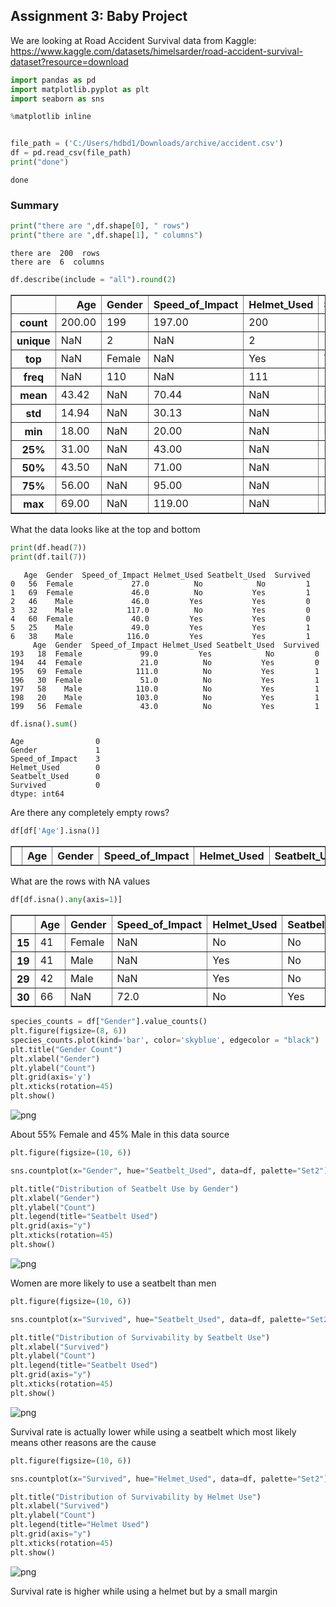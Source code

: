 ## Assignment 3: Baby Project

We are looking at Road Accident Survival data from Kaggle: https://www.kaggle.com/datasets/himelsarder/road-accident-survival-dataset?resource=download



```python
import pandas as pd
import matplotlib.pyplot as plt
import seaborn as sns

%matplotlib inline


file_path = ('C:/Users/hdbd1/Downloads/archive/accident.csv')
df = pd.read_csv(file_path)
print("done")
```

    done
    

### Summary


```python
print("there are ",df.shape[0], " rows")
print("there are ",df.shape[1], " columns")
```

    there are  200  rows
    there are  6  columns
    


```python
df.describe(include = "all").round(2)
```




<div>
<style scoped>
    .dataframe tbody tr th:only-of-type {
        vertical-align: middle;
    }

    .dataframe tbody tr th {
        vertical-align: top;
    }

    .dataframe thead th {
        text-align: right;
    }
</style>
<table border="1" class="dataframe">
  <thead>
    <tr style="text-align: right;">
      <th></th>
      <th>Age</th>
      <th>Gender</th>
      <th>Speed_of_Impact</th>
      <th>Helmet_Used</th>
      <th>Seatbelt_Used</th>
      <th>Survived</th>
    </tr>
  </thead>
  <tbody>
    <tr>
      <th>count</th>
      <td>200.00</td>
      <td>199</td>
      <td>197.00</td>
      <td>200</td>
      <td>200</td>
      <td>200.0</td>
    </tr>
    <tr>
      <th>unique</th>
      <td>NaN</td>
      <td>2</td>
      <td>NaN</td>
      <td>2</td>
      <td>2</td>
      <td>NaN</td>
    </tr>
    <tr>
      <th>top</th>
      <td>NaN</td>
      <td>Female</td>
      <td>NaN</td>
      <td>Yes</td>
      <td>Yes</td>
      <td>NaN</td>
    </tr>
    <tr>
      <th>freq</th>
      <td>NaN</td>
      <td>110</td>
      <td>NaN</td>
      <td>111</td>
      <td>111</td>
      <td>NaN</td>
    </tr>
    <tr>
      <th>mean</th>
      <td>43.42</td>
      <td>NaN</td>
      <td>70.44</td>
      <td>NaN</td>
      <td>NaN</td>
      <td>0.5</td>
    </tr>
    <tr>
      <th>std</th>
      <td>14.94</td>
      <td>NaN</td>
      <td>30.13</td>
      <td>NaN</td>
      <td>NaN</td>
      <td>0.5</td>
    </tr>
    <tr>
      <th>min</th>
      <td>18.00</td>
      <td>NaN</td>
      <td>20.00</td>
      <td>NaN</td>
      <td>NaN</td>
      <td>0.0</td>
    </tr>
    <tr>
      <th>25%</th>
      <td>31.00</td>
      <td>NaN</td>
      <td>43.00</td>
      <td>NaN</td>
      <td>NaN</td>
      <td>0.0</td>
    </tr>
    <tr>
      <th>50%</th>
      <td>43.50</td>
      <td>NaN</td>
      <td>71.00</td>
      <td>NaN</td>
      <td>NaN</td>
      <td>1.0</td>
    </tr>
    <tr>
      <th>75%</th>
      <td>56.00</td>
      <td>NaN</td>
      <td>95.00</td>
      <td>NaN</td>
      <td>NaN</td>
      <td>1.0</td>
    </tr>
    <tr>
      <th>max</th>
      <td>69.00</td>
      <td>NaN</td>
      <td>119.00</td>
      <td>NaN</td>
      <td>NaN</td>
      <td>1.0</td>
    </tr>
  </tbody>
</table>
</div>



What the data looks like at the top and bottom


```python
print(df.head(7))
print(df.tail(7))
```

       Age  Gender  Speed_of_Impact Helmet_Used Seatbelt_Used  Survived
    0   56  Female             27.0          No            No         1
    1   69  Female             46.0          No           Yes         1
    2   46    Male             46.0         Yes           Yes         0
    3   32    Male            117.0          No           Yes         0
    4   60  Female             40.0         Yes           Yes         0
    5   25    Male             49.0         Yes           Yes         1
    6   38    Male            116.0         Yes           Yes         1
         Age  Gender  Speed_of_Impact Helmet_Used Seatbelt_Used  Survived
    193   18  Female             99.0         Yes            No         0
    194   44  Female             21.0          No           Yes         0
    195   69  Female            111.0          No           Yes         1
    196   30  Female             51.0          No           Yes         1
    197   58    Male            110.0          No           Yes         1
    198   20    Male            103.0          No           Yes         1
    199   56  Female             43.0          No           Yes         1
    


```python
df.isna().sum()
```




    Age                0
    Gender             1
    Speed_of_Impact    3
    Helmet_Used        0
    Seatbelt_Used      0
    Survived           0
    dtype: int64



Are there any completely empty rows?


```python
df[df['Age'].isna()]
```




<div>
<style scoped>
    .dataframe tbody tr th:only-of-type {
        vertical-align: middle;
    }

    .dataframe tbody tr th {
        vertical-align: top;
    }

    .dataframe thead th {
        text-align: right;
    }
</style>
<table border="1" class="dataframe">
  <thead>
    <tr style="text-align: right;">
      <th></th>
      <th>Age</th>
      <th>Gender</th>
      <th>Speed_of_Impact</th>
      <th>Helmet_Used</th>
      <th>Seatbelt_Used</th>
      <th>Survived</th>
    </tr>
  </thead>
  <tbody>
  </tbody>
</table>
</div>



What are the rows with NA values


```python
df[df.isna().any(axis=1)]
```




<div>
<style scoped>
    .dataframe tbody tr th:only-of-type {
        vertical-align: middle;
    }

    .dataframe tbody tr th {
        vertical-align: top;
    }

    .dataframe thead th {
        text-align: right;
    }
</style>
<table border="1" class="dataframe">
  <thead>
    <tr style="text-align: right;">
      <th></th>
      <th>Age</th>
      <th>Gender</th>
      <th>Speed_of_Impact</th>
      <th>Helmet_Used</th>
      <th>Seatbelt_Used</th>
      <th>Survived</th>
    </tr>
  </thead>
  <tbody>
    <tr>
      <th>15</th>
      <td>41</td>
      <td>Female</td>
      <td>NaN</td>
      <td>No</td>
      <td>No</td>
      <td>0</td>
    </tr>
    <tr>
      <th>19</th>
      <td>41</td>
      <td>Male</td>
      <td>NaN</td>
      <td>Yes</td>
      <td>No</td>
      <td>1</td>
    </tr>
    <tr>
      <th>29</th>
      <td>42</td>
      <td>Male</td>
      <td>NaN</td>
      <td>Yes</td>
      <td>No</td>
      <td>0</td>
    </tr>
    <tr>
      <th>30</th>
      <td>66</td>
      <td>NaN</td>
      <td>72.0</td>
      <td>No</td>
      <td>Yes</td>
      <td>0</td>
    </tr>
  </tbody>
</table>
</div>




```python
species_counts = df["Gender"].value_counts()
plt.figure(figsize=(8, 6))
species_counts.plot(kind='bar', color='skyblue', edgecolor = "black")
plt.title("Gender Count")
plt.xlabel("Gender")
plt.ylabel("Count")
plt.grid(axis='y')
plt.xticks(rotation=45)
plt.show()
```


    
![png](output_12_0.png)
    


About 55% Female and 45% Male in this data source


```python
plt.figure(figsize=(10, 6))

sns.countplot(x="Gender", hue="Seatbelt_Used", data=df, palette="Set2")

plt.title("Distribution of Seatbelt Use by Gender")
plt.xlabel("Gender")
plt.ylabel("Count")
plt.legend(title="Seatbelt Used")
plt.grid(axis="y")
plt.xticks(rotation=45)
plt.show()
```


    
![png](output_14_0.png)
    


Women are more likely to use a seatbelt than men


```python
plt.figure(figsize=(10, 6))

sns.countplot(x="Survived", hue="Seatbelt_Used", data=df, palette="Set2")

plt.title("Distribution of Survivability by Seatbelt Use")
plt.xlabel("Survived")
plt.ylabel("Count")
plt.legend(title="Seatbelt Used")
plt.grid(axis="y")
plt.xticks(rotation=45)
plt.show()
```


    
![png](output_16_0.png)
    


Survival rate is actually lower while using a seatbelt which most likely means other reasons are the cause


```python
plt.figure(figsize=(10, 6))

sns.countplot(x="Survived", hue="Helmet_Used", data=df, palette="Set2")

plt.title("Distribution of Survivability by Helmet Use")
plt.xlabel("Survived")
plt.ylabel("Count")
plt.legend(title="Helmet Used")
plt.grid(axis="y")
plt.xticks(rotation=45)
plt.show()
```


    
![png](output_18_0.png)
    


Survival rate is higher while using a helmet but by a small margin
